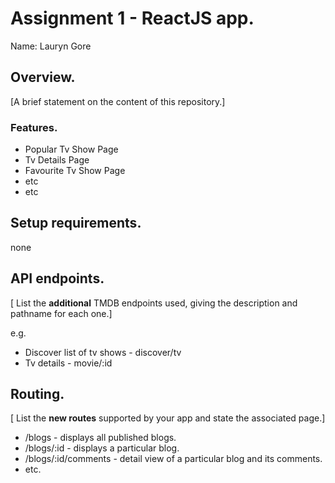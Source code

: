 # Assignment 1 - ReactJS app.

Name: Lauryn Gore

## Overview.

[A brief statement on the content of this repository.]

### Features.
+ Popular Tv Show Page
+ Tv Details Page
+ Favourite Tv Show Page
+ etc
+ etc

## Setup requirements.

none

## API endpoints.

[ List the __additional__ TMDB endpoints used, giving the description and pathname for each one.] 

e.g.
+ Discover list of tv shows - discover/tv
+ Tv details - movie/:id

## Routing.

[ List the __new routes__ supported by your app and state the associated page.]

+ /blogs - displays all published blogs.
+ /blogs/:id - displays a particular blog.
+ /blogs/:id/comments - detail view of a particular blog and its comments.
+ etc.


